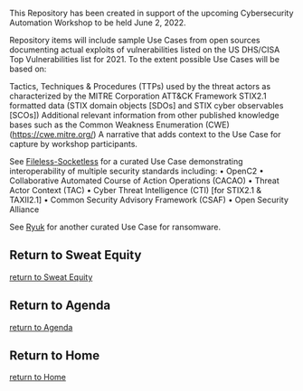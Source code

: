 This Repository has been created in support of the upcoming Cybersecurity Automation Workshop to be held June 2, 2022.

Repository items will include sample Use Cases from open sources documenting actual exploits of vulnerabilities listed on the US DHS/CISA Top Vulnerabilities list for 2021. To the extent possible Use Cases will be based on:

Tactics, Techniques & Procedures (TTPs) used by the threat actors as characterized by the MITRE Corporation ATT&CK Framework
STIX2.1 formatted data (STIX domain objects [SDOs] and STIX cyber observables [SCOs])
Additional relevant information from other published knowledge bases such as the Common Weakness Enumeration (CWE) (https://cwe.mitre.org/)
A narrative that adds context to the Use Case for capture by workshop participants.

See [Fileless-Socketless](https://github.com/CybersecurityAutomationWorkshop/caw2022/blob/main/SweatEquity/CTIN/Fileless-Socketless.pdf) for a curated Use Case demonstrating interoperability of multiple security standards including:
• OpenC2
• Collaborative Automated Course of Action Operations (CACAO)
• Threat Actor Context (TAC)
• Cyber Threat Intelligence (CTI) [for STIX2.1 & TAXII2.1]
• Common Security Advisory Framework (CSAF)
• Open Security Alliance

See [Ryuk](https://github.com/CybersecurityAutomationWorkshop/caw2022/blob/main/SweatEquity/CTIN/RyukBrief-AutoWorkshop.pdf) for another curated Use Case for ransomware.




## Return to Sweat Equity
[return to Sweat Equity](../../SweatEquity)

## Return to Agenda
[return to Agenda](../../Agenda)

## Return to Home
[return to Home](../../index.md)
